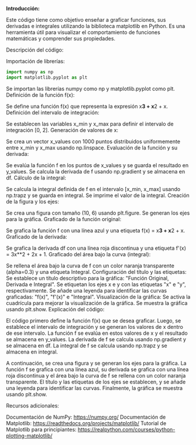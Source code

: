 **Introducción:**

Este código tiene como objetivo enseñar a graficar funciones, sus derivadas e integrales utilizando la biblioteca matplotlib en Python. Es una herramienta útil para visualizar el comportamiento de funciones matemáticas y comprender sus propiedades.

Descripción del código:

Importación de librerías:
``` python
import numpy as np
import matplotlib.pyplot as plt


```
Se importan las librerías numpy como np y matplotlib.pyplot como plt.
Definición de la función f(x):

Se define una función f(x) que representa la expresión x**3 + x**2 + x.
Definición del intervalo de integración:

Se establecen las variables x_min y x_max para definir el intervalo de integración [0, 2].
Generación de valores de x:

Se crea un vector x_values con 1000 puntos distribuidos uniformemente entre x_min y x_max usando np.linspace.
Evaluación de la función y su derivada:

Se evalúa la función f en los puntos de x_values y se guarda el resultado en y_values.
Se calcula la derivada de f usando np.gradient y se almacena en df.
Cálculo de la integral:

Se calcula la integral definida de f en el intervalo [x_min, x_max] usando np.trapz y se guarda en integral.
Se imprime el valor de la integral.
Creación de la figura y los ejes:

Se crea una figura con tamaño (10, 6) usando plt.figure.
Se generan los ejes para la gráfica.
Graficado de la función original:

Se grafica la función f con una línea azul y una etiqueta f(x) = x**3 + x**2 + x.
Graficado de la derivada:

Se grafica la derivada df con una línea roja discontinua y una etiqueta f'(x) = 3x**2 + 2x + 1.
Graficado del área bajo la curva (integral):

Se rellena el área bajo la curva de f con un color naranja transparente (alpha=0.3) y una etiqueta Integral.
Configuración del título y las etiquetas:
Se establece un título descriptivo para la gráfica: "Función Original, Derivada e Integral".
Se etiquetan los ejes x e y con las etiquetas "x" e "y", respectivamente.
Se añade una leyenda para identificar las curvas graficadas: "f(x)", "f'(x)" e "Integral".
Visualización de la gráfica:
Se activa la cuadrícula para mejorar la visualización de la gráfica.
Se muestra la gráfica usando plt.show.
Explicación del código:

El código primero define la función f(x) que se desea graficar. Luego, se establece el intervalo de integración y se generan los valores de x dentro de ese intervalo. La función f se evalúa en estos valores de x y el resultado se almacena en y_values. La derivada de f se calcula usando np.gradient y se almacena en df. La integral de f se calcula usando np.trapz y se almacena en integral.

A continuación, se crea una figura y se generan los ejes para la gráfica. La función f se grafica con una línea azul, su derivada se grafica con una línea roja discontinua y el área bajo la curva de f se rellena con un color naranja transparente. El título y las etiquetas de los ejes se establecen, y se añade una leyenda para identificar las curvas. Finalmente, la gráfica se muestra usando plt.show.

Recursos adicionales:

Documentación de NumPy: https://numpy.org/
Documentación de Matplotlib: https://readthedocs.org/projects/matplotlib/
Tutorial de Matplotlib para principiantes: https://realpython.com/courses/python-plotting-matplotlib/
